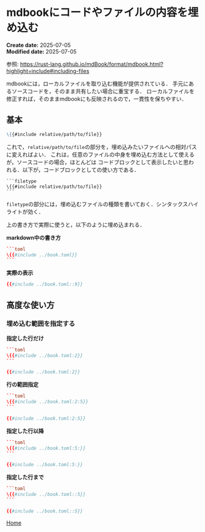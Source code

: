 # mdbookにコードやファイルの内容を埋め込む

**Create date:** 2025-07-05  
**Modified date:** 2025-07-05

参照: <https://rust-lang.github.io/mdBook/format/mdbook.html?highlight=include#including-files>

mdbookには，ローカルファイルを取り込む機能が提供されている．
手元にあるソースコードを，そのまま共有したい場合に重宝する．
ローカルファイルを修正すれば，そのままmdbookにも反映されるので，一貫性を保ちやすい．

## 基本
```markdown
\{{#include relative/path/to/file}}
```
これで，`relative/path/to/file`の部分を，埋め込みたいファイルへの相対パスに変えればよい．
これは，任意のファイルの中身を埋め込む方法として使えるが，ソースコードの場合，ほとんどは
コードブロックとして表示したいと思われる．以下が，コードブロックとしての使い方である．

````code
```filetype
\{{#include relative/path/to/file}}
```
````
`filetype`の部分には，埋め込むファイルの種類を書いておく．シンタックスハイライトが効く．

上の書き方で実際に使うと，以下のように埋め込まれる．

**markdown中の書き方**
````toml
```toml
\{{#include ../book.toml}}
```
````

**実際の表示**
```toml
{{#include ../book.toml::9}}
```

## 高度な使い方
### 埋め込む範囲を指定する
**指定した行だけ**
````toml
```toml
\{{#include ../book.toml:2}}
```
````
```toml
{{#include ../book.toml:2}}
```

**行の範囲指定**
````toml
```toml
\{{#include ../book.toml:2:5}}
```
````
```toml
{{#include ../book.toml:2:5}}
```

**指定した行以降**
````toml
```toml
\{{#include ../book.toml:5:}}
```
````
```toml
{{#include ../book.toml:5:}}
```

**指定した行まで**
````toml
```toml
\{{#include ../book.toml::5}}
```
````
```toml
{{#include ../book.toml::5}}
```

[<i class="fa fa-arrow-left"></i> Home](./)
